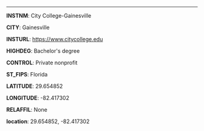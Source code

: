 
---
**INSTNM**: City College-Gainesville

**CITY**: Gainesville

**INSTURL**: https://www.citycollege.edu

**HIGHDEG**: Bachelor's degree

**CONTROL**: Private nonprofit

**ST_FIPS**: Florida

**LATITUDE**: 29.654852

**LONGITUDE**: -82.417302

**RELAFFIL**: None

**location**: 29.654852, -82.417302
